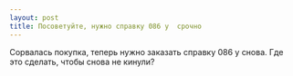 ```yaml
---
layout: post 
title: Посоветуйте, нужно справку 086 у  срочно 
--- 
```

Сорвалась покупка, теперь нужно заказать справку 086 у  снова. Где это сделать, чтобы снова не кинули?